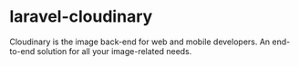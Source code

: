 # laravel-cloudinary
Cloudinary is the image back-end for web and mobile developers. An end-to-end solution for all your image-related needs.

